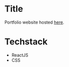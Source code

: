 # Title

Portfolio website hosted [here](https://kparth01.netlify.app/).

# Techstack

- ReactJS
- CSS
